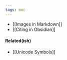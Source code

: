 ```yaml
---
tags: moc
---
```


- [[Images in Markdown]]
- [[Citing in Obsidian]]


#### Related(ish)
- [[Unicode Symbols]]